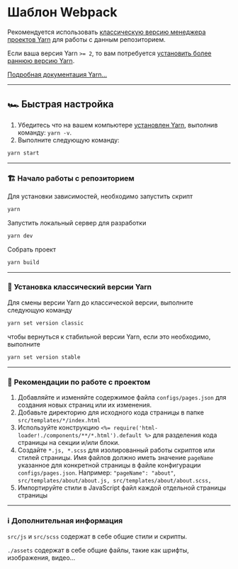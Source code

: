 # Шаблон Webpack

Рекомендуется использовать [классическую версию менеджера проектов Yarn](https://classic.yarnpkg.com) для работы с данным репозиторием.

Если ваша версия Yarn `>= 2`, то вам потребуется [установить более раннюю версию Yarn](https://yarnpkg.com/cli/set/version).

[Подробная документация Yarn...](https://classic.yarnpkg.com/docs)

-------------------------------------

## 🏎 **Быстрая настройка**

1. Убедитесь что на вашем компьютере [установлен Yarn](https://classic.yarnpkg.com), выполнив команду: `yarn -v`.
2. Выполните следующую команду:

```zsh
yarn start
```

-------------------------------------

### 🏗 **Начало работы с репозиторием**

Для установки зависимостей, необходимо запустить скрипт

```zsh
yarn
```

Запустить локальный сервер для разработки

```zsh
yarn dev
```

Собрать проект

```zsh
yarn build
```

-------------------------------------

### 🔢 **Установка классический версии Yarn**

Для смены версии Yarn до классической версии, выполните следующую команду

```zsh
yarn set version classic
```

чтобы вернуться к стабильной версии Yarn, если это необходимо, выполните

```zsh
yarn set version stable
```

-------------------------------------

### 🧭 **Рекомендации по работе с проектом**

1. Добавляйте и изменяйте содержимое файла `configs/pages.json` для создания новых страниц или их изменения.
2. Добавьте директорию для исходного кода страницы в папке `src/templates/*/index.html`
3. Используйте конструкцию `<%= require('html-loader!./components/**/*.html').default %>` для разделения кода страницы на секции и/или блоки.
4. Создайте `*.js, *.scss` для изолированный работы скриптов или стилей страницы. Имя файлов должно иметь значение `pageName` указанное для конкретной страницы в файле конфигурации `configs/pages.json`. Например: `"pageName": "about"`, `src/templates/about/about.js, src/templates/about/about.scss,`
5. Импортируйте стили в JavaScript файл каждой отдельной страницы страницы

-------------------------------------

### ℹ️ **Дополнительная информация**

``src/js`` и ``src/scss`` содержат в себе общие стили и скрипты.

``./assets`` содержат в себе общие файлы, такие как шрифты, изображения, видео...
